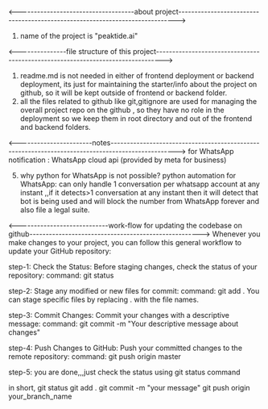 <------------------------------------about project----------------------------------------------------------------------------->

1. name of the project is "peaktide.ai"

<---------------file structure of this project-------------------------------------------------------------------------------->

1. readme.md is not needed in either of frontend deployment or backend deployment, its just for maintaining the starter/info about the project on github, so it will be kept outside of frontend or backend folder.
2. all the files related to github like git,gitignore are used for managing the overall project repo on the github , so they have no role in the deployment so we keep them in root directory and out of the frontend and backend folders.

<-----------------------notes-------------------------------------------------------------------------------------------------->
for WhatsApp notification : WhatsApp cloud api (provided by meta for business)

5. why python for WhatsApp is not possible?
   python automation for WhatsApp: can only handle 1 conversation per whatsapp account at any instant ,,if it detects>1 conversation at any instant then it will detect that bot is being used and will block the number from WhatsApp forever and also file a legal suite.

<----------------------------work-flow for updating the codebase on github----------------------------------------------------->
Whenever you make changes to your project, you can follow this general workflow to update your GitHub repository:

step-1: Check the Status:
Before staging changes, check the status of your repository:
command: git status

step-2: Stage any modified or new files for commit:
command: git add .
You can stage specific files by replacing . with the file names.

step-3: Commit Changes:
Commit your changes with a descriptive message:
command: git commit -m "Your descriptive message about changes"

step-4: Push Changes to GitHub:
Push your committed changes to the remote repository:
command: git push origin master

step-5: you are done,,,just check the status using git status command


in short,
git status
git add .
git commit -m "your message"
git push origin your_branch_name
